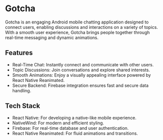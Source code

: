 
# Gotcha

Gotcha is an engaging Android mobile chatting application designed to connect users, enabling discussions and interactions on a variety of topics. With a smooth user experience, Gotcha brings people together through real-time messaging and dynamic animations.
## Features

- Real-Time Chat: Instantly connect and communicate with other users.
- Topic Discussions: Join conversations and explore shared interests.
- Smooth Animations: Enjoy a visually appealing interface powered by React Native Reanimated.
- Secure Backend: Firebase integration ensures fast and secure data handling.
## Tech Stack

- React Native: For developing a native-like mobile experience.
- NativeWind: For modern and efficient styling.
- Firebase: For real-time database and user authentication.
- React Native Reanimated: For fluid animations and transitions.
